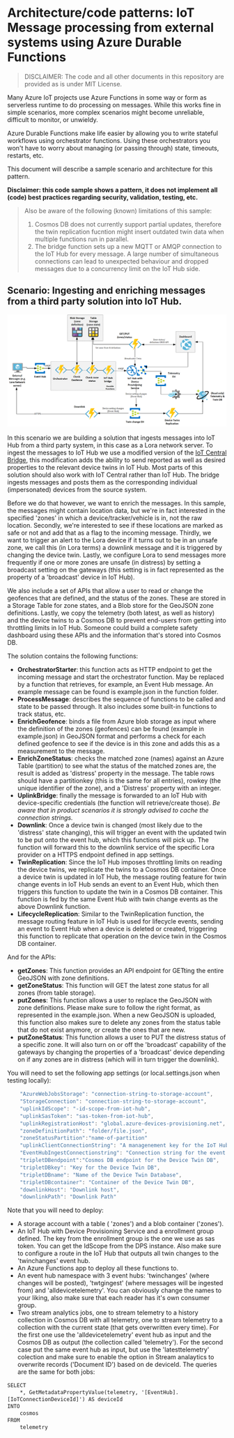 # Architecture/code patterns: IoT Message processing from external systems using Azure Durable Functions

> DISCLAIMER: The code and all other documents in this repository are provided as is under MIT License.

Many Azure IoT projects use Azure Functions in some way or form as serverless runtime to do processing on messages. While this works fine in simple scenarios, more complex scenarios might become unreliable, difficult to monitor, or unwieldy. 

Azure Durable Functions make life easier by allowing you to write stateful workflows using orchestrator functions. Using these orchestrators you won't have to worry about managing (or passing through) state, timeouts, restarts, etc.

This document will describe a sample scenario and architecture for this pattern.

**Disclaimer: this code sample shows a pattern, it does not implement all (code) best practices regarding security, validation, testing, etc.**

> Also be aware of the following (known) limitations of this sample:
> 1. Cosmos DB does not currently support partial updates, therefore the twin replication fucntion might insert outdated twin data when multiple functions run in parallel.
> 2. The bridge function sets up a new MQTT or AMQP connection to the IoT Hub for every message. A large number of simultaneous connections can lead to unexpected behaviour and dropped messages due to a concurrency limit on the IoT Hub side.

## Scenario: Ingesting and enriching messages from a third party solution into IoT Hub.
![Architecture](/assets/architecture.png "Architecture")

In this scenario we are building a solution that ingests messages into IoT Hub from a third party system, in this case as a Lora network server. To ingest the messages to IoT Hub we use a modified version of the [IoT Central Bridge](https://github.com/Azure/iotc-device-bridge), this modification adds the ability to send reported as well as desired properties to the relevant device twins in IoT Hub. Most parts of this solution should also work with IoT Central rather than IoT Hub. The bridge ingests messages and posts them as the corresponding individual (impersonated) devices from the source system. 

Before we do that however, we want to enrich the messages. In this sample, the messages might contain location data, but we're in fact interested in the specified 'zones' in which a device/tracker/vehicle is in, not the raw location. Secondly, we're interested to see if these locations are marked as safe or not and add that as a flag to the incoming message. Thirdly, we want to trigger an alert to the Lora device if it turns out to be in an unsafe zone, we call this (in Lora terms) a downlink message and it is triggered by changing the device twin. Lastly, we configure Lora to send messages more frequently if one or more zones are unsafe (in distress) by setting a broadcast setting on the gateways (this setting is in fact represented as the property of a 'broadcast' device in IoT Hub).

We also include a set of APIs that allow a user to read or change the geofences that are defined, and the status of the zones. These are stored in a Storage Table for zone states, and a Blob store for the GeoJSON zone definitions. Lastly, we copy the telemetry (both latest, as well as history) and the device twins to a Cosmos DB to prevent end-users from getting into throttling limits in IoT Hub. Someone could build a complete safety dashboard using these APIs and the information that's stored into Cosmos DB.

The solution contains the following functions:
* **OrchestratorStarter**: this function acts as HTTP endpoint to get the incoming message and start the orchestrator function. May be replaced by a function that retrieves, for example, an Event Hub message. An example message can be found is example.json in the function folder.
* **ProcessMessage**: describes the sequence of functions to be called and state to be passed through. It also includes some built-in functions to track status, etc.
* **EnrichGeofence**: binds a file from Azure blob storage as input where the definition of the zones (geofences) can be found (example in example.json) in GeoJSON format and performs a check for each defined geofence to see if the device is in this zone and adds this as a measurement to the message.
* **EnrichZoneStatus**: checks the matched zone (names) against an Azure Table (partition) to see what the status of the matched zones are, the result is added as 'distress' property in the message. The table rows should have a partitionkey (this is the same for all entries), rowkey (the unique identifier of the zone), and a 'Distress' property with an integer. 
* **UplinkBridge**: finally the message is forwarded to an IoT Hub with device-specific credentials (the function will retrieve/create those). *Be aware that in product scenarios it is strongly advised to cache the connection strings.*
* **Downlink**: Once a device twin is changed (most likely due to the 'distress' state changing), this will trigger an event with the updated twin to be put onto the event hub, which this functions will pick up. The function will forward this to the downlink service of the specific Lora provider on a HTTPS endpoint defined in app settings.
* **TwinReplication**: Since the IoT Hub imposes throttling limits on reading the device twins, we replicate the twins to a Cosmos DB container. Once a device twin is updated in IoT Hub, the message routing feature for twin change events in IoT Hub sends an event to an Event Hub, which then triggers this function to update the twin in a Cosmos DB container. This function is fed by the same Event Hub with twin change events as the above Downlink function. 
* **LifecycleReplication**: Similar to the TwinReplication function, the message routing feature in IoT Hub is used for lifecycle events, sending an event to Event Hub when a device is deleted or created, triggering this function to replicate that operation on the device twin in the Cosmos DB container.

And for the APIs:
* **getZones**: This function provides an API endpoint for GETting the entire GeoJSON with zone definitions.
* **getZoneStatus**: This function will GET the latest zone status for all zones (from table storage).
* **putZones**: This function allows a user to replace the GeoJSON with zone definitions. Please make sure to follow the right format, as represented in the example.json. When a new GeoJSON is uploaded, this function also makes sure to delete any zones from the status table that do not exist anymore, or create the ones that are new.
* **putZoneStatus**: This function allows a user to PUT the distress status of a specific zone. It will also turn on or off the 'broadcast' capability of the gateways by changing the properties of a 'broadcast' device depending on if any zones are in distress (which will in turn trigger the downlink).


You will need to set the following app settings (or local.settings.json when testing locally):
```javascript
    "AzureWebJobsStorage": "connection-string-to-storage-account",
    "StorageConnection": "connection-string-to-storage-account",
    "uplinkIdScope": "-id-scope-from-iot-hub",
    "uplinkSasToken": "sas-token-from-iot-hub",
    "uplinkRegistrationHost": "global.azure-devices-provisioning.net",
    "zoneDefinitionPath": "folder/file.json",
    "zoneStatusPartition":"name-of-partition"
    "uplinkClientConnectionString": "A managenement key for the IoT Hub",
    "EventHubIngestConnectionstring": "Connection string for the event hub",
    "tripletDBendpoint":"Cosmos DB endpoint for the Device Twin DB",
    "tripletDBkey": "Key for the Device Twin DB",
    "tripletDBname": "Name of the Device Twin Database",
    "tripletDBcontainer": "Container of the Device Twin DB",
    "downlinkHost": "Downlink host",
    "downlinkPath": "Downlink Path"
```

Note that you will need to deploy:
* A storage account with a table ( 'zones') and a blob container ('zones').
* An IoT Hub with Device Provisioning Service and a enrollment group defined. The key from the enrollment group is the one we use as sas token. You can get the IdScope from the DPS instance. Also make sure to configure a route in the IoT Hub that outputs all twin changes to the 'twinchanges' event hub.
* An Azure Functions app to deploy all these functions to.
* An event hub namespace with 3 event hubs: 'twinchanges' (where changes will be posted), 'twtgingest' (where messages will be ingested from) and 'alldevicetelemetry'. You can obviously change the names to your liking, also make sure that each reader has it's own consumer group. 
* Two stream analytics jobs, one to stream telemetry to a history collection in Cosmos DB with all telemetry, one to stream telemetry to a collection with the current state (that gets overwritten every time). For the first one use the 'alldevicetelemetry' event hub as input and the Cosmos DB as output (the collection called 'telemetry'). For the second case put the same event hub as input, but use the 'latesttelemetry' colection and make sure to enable the option in Stream analaytics to overwrite records ('Document ID') based on de deviceId. The queries are the same for both jobs: 
```
SELECT
    *, GetMetadataPropertyValue(telemetry, '[EventHub].[IoTConnectionDeviceId]') AS deviceId
INTO
    cosmos
FROM
    telemetry
```

